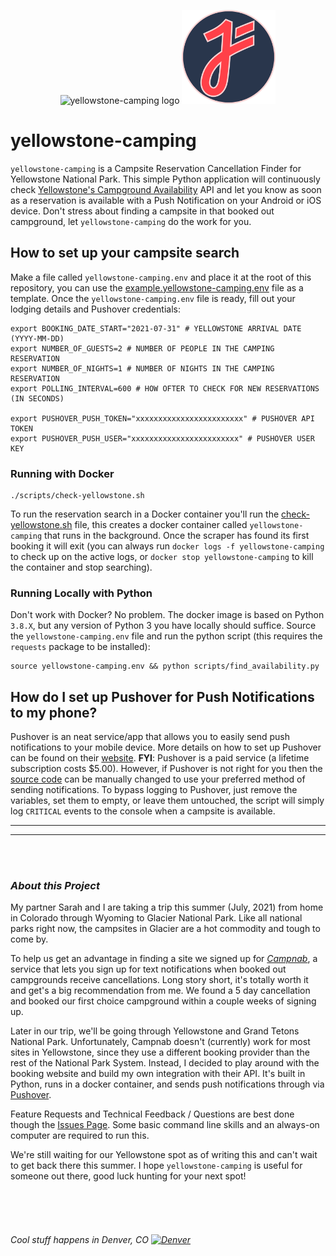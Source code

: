 <p align="center">
  <img src="https://i.pinimg.com/originals/28/0f/f3/280ff34e4be0123c7eb383ad2d48958f.png" width="230" height="150"  alt="yellowstone-camping logo">
  <img src="https://raw.githubusercontent.com/juftin/resume/master/resume/web/favicon.png" width="150" height="150"  alt="juftin logo">
</p>

# yellowstone-camping

`yellowstone-camping` is a Campsite Reservation Cancellation Finder for Yellowstone National Park.
This simple Python application will continuously
check [Yellowstone's Campground Availability](https://secure.yellowstonenationalparklodges.com/booking/lodging)
API and let you know as soon as a reservation is available with a Push Notification on your Android
or iOS device. Don't stress about finding a campsite in that booked out campground,
let `yellowstone-camping` do the work for you.

## How to set up your campsite search

Make a file called `yellowstone-camping.env` and place it at the root of this repository, you can
use the [example.yellowstone-camping.env](example.yellowstone-camping.env) file as a template. Once
the `yellowstone-camping.env` file is ready, fill out your lodging details and Pushover credentials:

```shell
export BOOKING_DATE_START="2021-07-31" # YELLOWSTONE ARRIVAL DATE (YYYY-MM-DD)
export NUMBER_OF_GUESTS=2 # NUMBER OF PEOPLE IN THE CAMPING RESERVATION
export NUMBER_OF_NIGHTS=1 # NUMBER OF NIGHTS IN THE CAMPING RESERVATION
export POLLING_INTERVAL=600 # HOW OFTER TO CHECK FOR NEW RESERVATIONS (IN SECONDS)

export PUSHOVER_PUSH_TOKEN="xxxxxxxxxxxxxxxxxxxxxxxx" # PUSHOVER API TOKEN
export PUSHOVER_PUSH_USER="xxxxxxxxxxxxxxxxxxxxxxxx" # PUSHOVER USER KEY
```

### Running with Docker

```shell
./scripts/check-yellowstone.sh
```

To run the reservation search in a Docker container you'll run
the [check-yellowstone.sh](scripts/check-yellowstone.sh) file, this creates a docker container
called `yellowstone-camping` that runs in the background. Once the scraper has found its first
booking it will exit (you can always run `docker logs -f yellowstone-camping` to check up on the
active logs, or `docker stop yellowstone-camping` to kill the container and stop searching).

### Running Locally with Python

Don't work with Docker? No problem. The docker image is based on Python `3.8.X`, but any version of
Python 3 you have locally should suffice. Source the `yellowstone-camping.env` file and run the
python script (this requires the `requests` package to be installed):

```shell
source yellowstone-camping.env && python scripts/find_availability.py
```

## How do I set up Pushover for Push Notifications to my phone?

Pushover is an neat service/app that allows you to easily send push notifications to your mobile
device. More details on how to set up Pushover can be found on
their [website](https://pushover.net/). **FYI**: Pushover is a paid service (a lifetime subscription
costs $5.00). However, if Pushover is not right for you then
the [source code](yellowstone_availability/check_yellowstone.py)
can be manually changed to use your preferred method of sending notifications. To bypass logging to
Pushover, just remove the variables, set them to empty, or leave them untouched, the script will
simply log `CRITICAL` events to the console when a campsite is available.

* * *

* * *

<br/>
<br/>

### *About this Project*

My partner Sarah and I are taking a trip this summer (July, 2021) from home in Colorado through
Wyoming to Glacier National Park. Like all national parks right now, the campsites in Glacier are a
hot commodity and tough to come by.

To help us get an advantage in finding a site we signed up for
[*Campnab*](https://campnab.com/), a service that lets you sign up for text notifications when
booked out campgrounds receive cancellations. Long story short, it's totally worth it and get's a
big recommendation from me. We found a 5 day cancellation and booked our first choice campground
within a couple weeks of signing up.

Later in our trip, we'll be going through Yellowstone and Grand Tetons National Park. Unfortunately,
Campnab doesn't (currently) work for most sites in Yellowstone, since they use a different booking
provider than the rest of the National Park System. Instead, I decided to play around with the
booking website and build my own integration with their API. It's built in Python, runs in a docker
container, and sends push notifications through via [Pushover](https://pushover.net/).

Feature Requests and Technical Feedback / Questions are best done though
the [Issues Page](https://github.com/juftin/yellowstone-camping/issues). Some basic command line
skills and an always-on computer are required to run this.

We're still waiting for our Yellowstone spot as of writing this and can't wait to get back there
this summer. I hope `yellowstone-camping` is useful for someone out there, good luck hunting for
your next spot!

<br/>
<br/>
<br/>

###### Cool stuff happens in Denver, CO [<img src="https://upload.wikimedia.org/wikipedia/commons/thumb/6/61/Flag_of_Denver%2C_Colorado.svg/800px-Flag_of_Denver%2C_Colorado.svg.png" width="25" alt="Denver">](https://denver-devs.slack.com/)